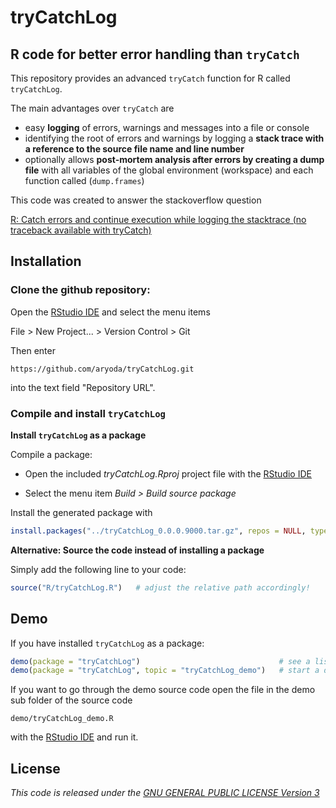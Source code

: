 # tryCatchLog

## R code for better error handling than `tryCatch`

This repository provides an advanced `tryCatch` function for R called `tryCatchLog`.

The main advantages over `tryCatch` are

* easy **logging** of errors, warnings and messages into a file or console
* identifying the root of errors and warnings by logging a **stack trace with a reference to the source file name and line number**
* optionally allows **post-mortem analysis after errors by creating a dump file** with all variables of the global environment (workspace) and each function called (`dump.frames`)

This code was created to answer the stackoverflow question

[R: Catch errors and continue execution while logging the stacktrace (no traceback available with tryCatch)](https://stackoverflow.com/questions/39964040/r-catch-errors-and-continue-execution-while-logging-the-stacktrace-no-tracebac)



## Installation

### Clone the github repository:

Open the [RStudio IDE](https://www.rstudio.com/products/rstudio/) and select the menu items

File > New Project... > Version Control > Git

Then enter
```
https://github.com/aryoda/tryCatchLog.git
```
into the text field "Repository URL".
    

### Compile and install `tryCatchLog`

**Install `tryCatchLog` as a package**

Compile a package:

* Open the included *tryCatchLog.Rproj* project file with the [RStudio IDE](https://www.rstudio.com/products/rstudio/)

* Select the menu item *Build > Build source package*

Install the generated package with

```R
install.packages("../tryCatchLog_0.0.0.9000.tar.gz", repos = NULL, type = "source")  # adjust the file name!
```

**Alternative: Source the code instead of installing a package**

Simply add the following line to your code:

```R
source("R/tryCatchLog.R")   # adjust the relative path accordingly!
```


## Demo

If you have installed `tryCatchLog` as a package:

```R
demo(package = "tryCatchLog")                               # see a list of all demos
demo(package = "tryCatchLog", topic = "tryCatchLog_demo")   # start a demo
```

If you want to go through the demo source code open the file in the demo sub folder of the source code
```
demo/tryCatchLog_demo.R
```
with the [RStudio IDE](https://www.rstudio.com/products/rstudio/) and run it.



## License

*This code is released under the [GNU GENERAL PUBLIC LICENSE Version 3](LICENSE)*
